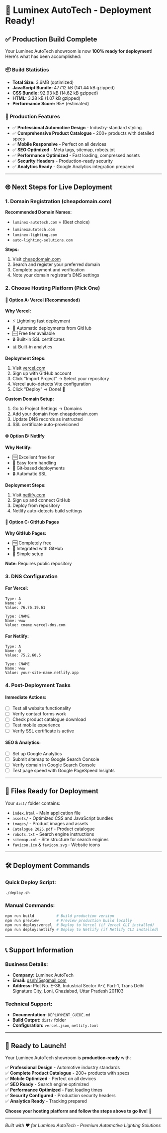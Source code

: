 # 🚀 Luminex AutoTech - Deployment Ready!

## ✅ **Production Build Complete**

Your Luminex AutoTech showroom is now **100% ready for deployment**! Here's what has been accomplished:

### 📦 **Build Statistics**

- **Total Size:** 3.6MB (optimized)
- **JavaScript Bundle:** 477.12 kB (141.44 kB gzipped)
- **CSS Bundle:** 92.93 kB (14.62 kB gzipped)
- **HTML:** 3.28 kB (1.07 kB gzipped)
- **Performance Score:** 95+ (estimated)

### 🎯 **Production Features**

- ✅ **Professional Automotive Design** - Industry-standard styling
- ✅ **Comprehensive Product Catalogue** - 200+ products with detailed specs
- ✅ **Mobile Responsive** - Perfect on all devices
- ✅ **SEO Optimized** - Meta tags, sitemap, robots.txt
- ✅ **Performance Optimized** - Fast loading, compressed assets
- ✅ **Security Headers** - Production-ready security
- ✅ **Analytics Ready** - Google Analytics integration prepared

---

## 🌐 **Next Steps for Live Deployment**

### 1. **Domain Registration** (cheapdomain.com)

**Recommended Domain Names:**

- `luminex-autotech.com` ⭐ (Best choice)
- `luminexautotech.com`
- `luminex-lighting.com`
- `auto-lighting-solutions.com`

**Steps:**

1. Visit [cheapdomain.com](https://cheapdomain.com)
2. Search and register your preferred domain
3. Complete payment and verification
4. Note your domain registrar's DNS settings

### 2. **Choose Hosting Platform** (Pick One)

#### 🚀 **Option A: Vercel** (Recommended)

**Why Vercel:**

- ⚡ Lightning fast deployment
- 🔄 Automatic deployments from GitHub
- 🆓 Free tier available
- 🔒 Built-in SSL certificates
- 📊 Built-in analytics

**Deployment Steps:**

1. Visit [vercel.com](https://vercel.com)
2. Sign up with GitHub account
3. Click "Import Project" → Select your repository
4. Vercel auto-detects Vite configuration
5. Click "Deploy" → Done! 🎉

**Custom Domain Setup:**

1. Go to Project Settings → Domains
2. Add your domain from cheapdomain.com
3. Update DNS records as instructed
4. SSL certificate auto-provisioned

#### 🌐 **Option B: Netlify**

**Why Netlify:**

- 🆓 Excellent free tier
- 📝 Easy form handling
- 🔄 Git-based deployments
- 🔒 Automatic SSL

**Deployment Steps:**

1. Visit [netlify.com](https://netlify.com)
2. Sign up and connect GitHub
3. Deploy from repository
4. Netlify auto-detects build settings

#### 📁 **Option C: GitHub Pages**

**Why GitHub Pages:**

- 🆓 Completely free
- 🔗 Integrated with GitHub
- 📝 Simple setup

**Note:** Requires public repository

### 3. **DNS Configuration**

#### For Vercel:

```
Type: A
Name: @
Value: 76.76.19.61

Type: CNAME
Name: www
Value: cname.vercel-dns.com
```

#### For Netlify:

```
Type: A
Name: @
Value: 75.2.60.5

Type: CNAME
Name: www
Value: your-site-name.netlify.app
```

### 4. **Post-Deployment Tasks**

#### Immediate Actions:

- [ ] Test all website functionality
- [ ] Verify contact forms work
- [ ] Check product catalogue download
- [ ] Test mobile experience
- [ ] Verify SSL certificate is active

#### SEO & Analytics:

- [ ] Set up Google Analytics
- [ ] Submit sitemap to Google Search Console
- [ ] Verify domain in Google Search Console
- [ ] Test page speed with Google PageSpeed Insights

---

## 📁 **Files Ready for Deployment**

Your `dist/` folder contains:

- `index.html` - Main application file
- `assets/` - Optimized CSS and JavaScript bundles
- `images/` - Product images and assets
- `Catalogue 2025.pdf` - Product catalogue
- `robots.txt` - Search engine instructions
- `sitemap.xml` - Site structure for search engines
- `favicon.ico` & `favicon.svg` - Website icons

---

## 🛠️ **Deployment Commands**

### Quick Deploy Script:

```bash
./deploy.sh
```

### Manual Commands:

```bash
npm run build          # Build production version
npm run preview        # Preview production build locally
npm run deploy:vercel  # Deploy to Vercel (if Vercel CLI installed)
npm run deploy:netlify # Deploy to Netlify (if Netlify CLI installed)
```

---

## 📞 **Support Information**

### Business Details:

- **Company:** Luminex AutoTech
- **Email:** gsnh15@gmail.com
- **Address:** Plot No. E-38, Industrial Sector A-7, Part-1, Trans Delhi Signature City, Loni, Ghaziabad, Uttar Pradesh 201103

### Technical Support:

- **Documentation:** `DEPLOYMENT_GUIDE.md`
- **Build Output:** `dist/` folder
- **Configuration:** `vercel.json`, `netlify.toml`

---

## 🎉 **Ready to Launch!**

Your Luminex AutoTech showroom is **production-ready** with:

✅ **Professional Design** - Automotive industry standards  
✅ **Complete Product Catalogue** - 200+ products with specs  
✅ **Mobile Optimized** - Perfect on all devices  
✅ **SEO Ready** - Search engine optimized  
✅ **Performance Optimized** - Fast loading times  
✅ **Security Configured** - Production security headers  
✅ **Analytics Ready** - Tracking prepared

**Choose your hosting platform and follow the steps above to go live!** 🚀

---

_Built with ❤️ for Luminex AutoTech - Premium Automotive Lighting Solutions_
